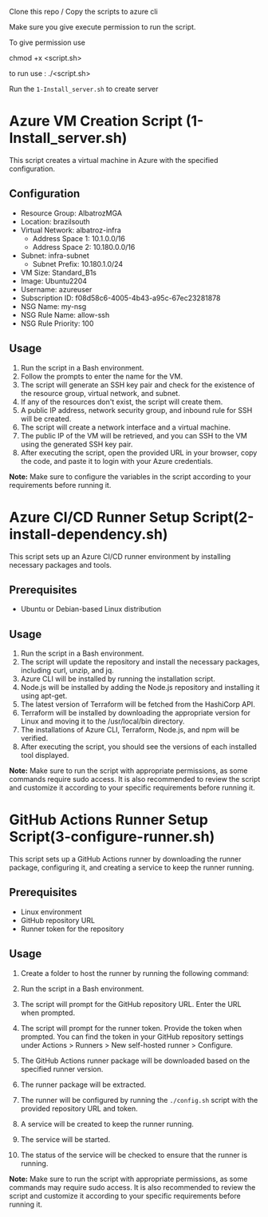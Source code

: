 Clone this repo / Copy the scripts to azure cli

Make sure you give execute permission to run the script.

To give permission use

chmod +x <script.sh>

to run use : ./<script.sh>

Run the `1-Install_server.sh` to create server 


# Azure VM Creation Script (1-Install_server.sh)

This script creates a virtual machine in Azure with the specified configuration.

## Configuration

- Resource Group: AlbatrozMGA
- Location: brazilsouth
- Virtual Network: albatroz-infra
  - Address Space 1: 10.1.0.0/16
  - Address Space 2: 10.180.0.0/16
- Subnet: infra-subnet
  - Subnet Prefix: 10.180.1.0/24
- VM Size: Standard_B1s
- Image: Ubuntu2204
- Username: azureuser
- Subscription ID: f08d58c6-4005-4b43-a95c-67ec23281878
- NSG Name: my-nsg
- NSG Rule Name: allow-ssh
- NSG Rule Priority: 100

## Usage

1. Run the script in a Bash environment.
2. Follow the prompts to enter the name for the VM.
3. The script will generate an SSH key pair and check for the existence of the resource group, virtual network, and subnet.
4. If any of the resources don't exist, the script will create them.
5. A public IP address, network security group, and inbound rule for SSH will be created.
6. The script will create a network interface and a virtual machine.
7. The public IP of the VM will be retrieved, and you can SSH to the VM using the generated SSH key pair.
8. After executing the script, open the provided URL in your browser, copy the code, and paste it to login with your Azure credentials.

**Note:** Make sure to configure the variables in the script according to your requirements before running it.

# Azure CI/CD Runner Setup Script(2-install-dependency.sh)

This script sets up an Azure CI/CD runner environment by installing necessary packages and tools.

## Prerequisites

- Ubuntu or Debian-based Linux distribution

## Usage

1. Run the script in a Bash environment.
2. The script will update the repository and install the necessary packages, including curl, unzip, and jq.
3. Azure CLI will be installed by running the installation script.
4. Node.js will be installed by adding the Node.js repository and installing it using apt-get.
5. The latest version of Terraform will be fetched from the HashiCorp API.
6. Terraform will be installed by downloading the appropriate version for Linux and moving it to the /usr/local/bin directory.
7. The installations of Azure CLI, Terraform, Node.js, and npm will be verified.
8. After executing the script, you should see the versions of each installed tool displayed.

**Note:** Make sure to run the script with appropriate permissions, as some commands require sudo access. It is also recommended to review the script and customize it according to your specific requirements before running it.

# GitHub Actions Runner Setup Script(3-configure-runner.sh)

This script sets up a GitHub Actions runner by downloading the runner package, configuring it, and creating a service to keep the runner running.

## Prerequisites

- Linux environment
- GitHub repository URL
- Runner token for the repository

## Usage

1. Create a folder to host the runner by running the following command:

2. Run the script in a Bash environment.

3. The script will prompt for the GitHub repository URL. Enter the URL when prompted.

4. The script will prompt for the runner token. Provide the token when prompted. You can find the token in your GitHub repository settings under Actions > Runners > New self-hosted runner > Configure.

5. The GitHub Actions runner package will be downloaded based on the specified runner version.

6. The runner package will be extracted.

7. The runner will be configured by running the `./config.sh` script with the provided repository URL and token.

8. A service will be created to keep the runner running.

9. The service will be started.

10. The status of the service will be checked to ensure that the runner is running.

**Note:** Make sure to run the script with appropriate permissions, as some commands may require sudo access. It is also recommended to review the script and customize it according to your specific requirements before running it.


